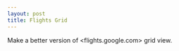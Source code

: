 ```yaml
---
layout: post
title: Flights Grid
---
```


Make a better version of <flights.google.com> grid view.
<!-- assets/files/flights.xls -->
